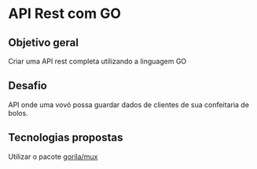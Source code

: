 # API Rest com GO

## Objetivo geral
Criar uma API rest completa utilizando a linguagem GO

## Desafio
API onde uma vovó possa guardar dados de clientes de sua confeitaria de bolos.

## Tecnologias propostas
Utilizar o pacote [gorila/mux](https://github.com/gorilla/mux)
